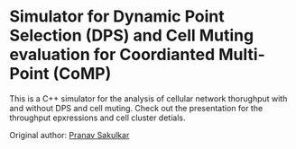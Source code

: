 Simulator for Dynamic Point Selection (DPS) and Cell Muting evaluation for Coordianted Multi-Point (CoMP)
==============

This is a C++ simulator for the analysis of cellular network thorughput with and without DPS and cell muting. Check out the presentation for the throughput epxressions and cell cluster detials.

Original author: [Pranav Sakulkar](https://github.com/sakulkar)